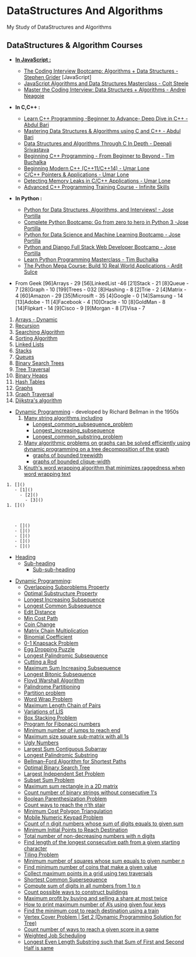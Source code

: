 # DataStructures And Algorithms 
My Study of DataStructures and Algorithms 

## DataStructures & Algorithm Courses
- <b><u>In JavaScript :</u></b>
  - [The Coding Interview Bootcamp: Algorithms + Data Structures - Stephen Grider](https://www.udemy.com/course/coding-interview-bootcamp-algorithms-and-data-structure/) [JavaScript]
  - [JavaScript Algorithms and Data Structures Masterclass - Colt Steele](https://www.udemy.com/course/js-algorithms-and-data-structures-masterclass/)
  - [Master the Coding Interview: Data Structures + Algorithms - Andrei Neagoie](https://www.udemy.com/course/master-the-coding-interview-data-structures-algorithms/)

- <b>In C,C++ :</b>
  - [Learn C++ Programming -Beginner to Advance- Deep Dive in C++ - Abdul Bari](https://www.udemy.com/course/cpp-deep-dive/)
  - [Mastering Data Structures & Algorithms using C and C++ - Abdul Bari](https://www.udemy.com/course/datastructurescncpp/)
  - [Data Structures and Algorithms Through C In Depth - Deepali Srivastava](https://www.udemy.com/course/data-structures-and-algorithms-in-c/)
  - [Beginning C++ Programming - From Beginner to Beyond - Tim Buchalka](https://www.udemy.com/course/beginning-c-plus-plus-programming/)
  - [Beginning Modern C++ (C++11/C++14) - Umar Lone](https://www.udemy.com/course/beg-modern-cpp/)
  - [C/C++ Pointers & Applications - Umar Lone](https://www.udemy.com/course/cpp-pointers/)
  - [Detecting Memory Leaks in C/C++ Applications - Umar Lone](https://www.udemy.com/course/cpp_leaks/)  
  - [Advanced C++ Programming Training Course - Infinite Skills](https://www.udemy.com/course/advanced-c-programming/)
  
- <b>In Python :</b>
  - [Python for Data Structures, Algorithms, and Interviews! - Jose Portilla](https://www.udemy.com/course/python-for-data-structures-algorithms-and-interviews/)
  - [Complete Python Bootcamp: Go from zero to hero in Python 3 -Jose Portilla](https://www.udemy.com/course/complete-python-bootcamp/)
  - [Python for Data Science and Machine Learning Bootcamp - Jose Portilla](https://www.udemy.com/course/python-for-data-science-and-machine-learning-bootcamp/)
  - [Python and Django Full Stack Web Developer Bootcamp - Jose Portilla](https://www.udemy.com/course/python-and-django-full-stack-web-developer-bootcamp/)
  - [Learn Python Programming Masterclass - Tim Buchalka](https://www.udemy.com/course/python-the-complete-python-developer-course/)
  - [The Python Mega Course: Build 10 Real World Applications - Ardit Sulce](https://www.udemy.com/course/the-python-mega-course/)

- From Geek
[96]Arrays - 29
[56]LinkedList -46
[21]Stack - 21
[8]Queue - 7
[28]Graph - 10
[199]Trees - 032
[8]Hashing  - 8
[2]Trie - 2
[4]Matrix - 4
[60]Amazon - 29
[35]Microsift - 35
[4]Google - 0
[14]Samsung - 14
[13]Adobe - 11
[4]Facebook - 4
[10]Oracle - 10
[8]GoldMan - 8
[14]Flipkart - 14
[9]Cisco - 9
[9]Morgan - 8
[7]Visa - 7



1. [Arrays - Dynamic]()
1. [Recursion](https://en.wikipedia.org/wiki/Recursion)
1. [Searching Algorithm](https://en.wikipedia.org/wiki/Search_algorithm)
1. [Sorting Algorithm](https://en.wikipedia.org/wiki/Sorting_algorithm)
1. [Linked Lists](https://en.wikipedia.org/wiki/Linked_list)
1. [Stacks](https://en.wikipedia.org/wiki/Stack_(abstract_data_type))
1. [Queues](https://en.wikipedia.org/wiki/Queue_(abstract_data_type))
1. [Binary Search Trees](https://en.wikipedia.org/wiki/Binary_search_tree)
1. [Tree Traversal](https://en.wikipedia.org/wiki/Tree_traversal)
1. [Binary Heaps](https://en.wikipedia.org/wiki/Binary_heap)
1. [Hash Tables](https://en.wikipedia.org/wiki/Hash_table)
1. [Graphs](https://en.wikipedia.org/wiki/Graph_(abstract_data_type))
1. [Graph Traversal](https://en.wikipedia.org/wiki/Graph_traversal)
1. [Dijkstra's algorithm](https://en.wikipedia.org/wiki/Dijkstra%27s_algorithm)



- [Dynamic Programming](https://en.wikipedia.org/wiki/Dynamic_programming) -  developed by Richard Bellman in the 1950s
   1. [Many string algorithms including]()
      - [Longest_common_subsequence_problem](https://en.wikipedia.org/wiki/Longest_common_subsequence_problem)
      - [Longest_increasing_subsequence](https://en.wikipedia.org/wiki/Longest_increasing_subsequence)
      - [Longest_common_substring_problem](https://en.wikipedia.org/wiki/Longest_common_substring_problem)
   1. [Many algorithmic problems on graphs can be solved efficiently using dynamic programming on a tree decomposition of the graph](https://en.wikipedia.org/wiki/Tree_decomposition)
      - [graphs of bounded treewidth](https://en.wikipedia.org/wiki/Treewidth)
      - [graphs of bounded clique-width](https://en.wikipedia.org/wiki/Clique-width)
   1. [Knuth's word wrapping algorithm that minimizes raggedness when word wrapping text](https://en.wikipedia.org/wiki/Line_wrap_and_word_wrap)

```
1. []()      
   - [1]()
     - [2]()
       - [3]()              
1. []()

   
   
   - []()
   - []()
   - []()
   - []()
   - []()

```
- [Heading](#heading)
  * [Sub-heading](#sub-heading)
    + [Sub-sub-heading](#sub-sub-heading)
    
* [Dynamic Programming](https://www.geeksforgeeks.org/dynamic-programming-set-1/):
  + [Overlapping Subproblems Property]()
  + [Optimal Substructure Property]()
  + [Longest Increasing Subsequence]()
  + [Longest Common Subsequence]()
  + [Edit Distance]()
  + [Min Cost Path]()
  + [Coin Change]()
  + [Matrix Chain Multiplication]()
  + [Binomial Coefficient]()
  + [0-1 Knapsack Problem]()
  + [Egg Dropping Puzzle]()
  + [Longest Palindromic Subsequence]()
  + [Cutting a Rod]()
  + [Maximum Sum Increasing Subsequence]()
  + [Longest Bitonic Subsequence]()
  + [Floyd Warshall Algorithm]()
  + [Palindrome Partitioning]()
  + [Partition problem]()
  + [Word Wrap Problem]()
  + [Maximum Length Chain of Pairs]()
  + [Variations of LIS]()
  + [Box Stacking Problem]()
  + [Program for Fibonacci numbers]()
  + [Minimum number of jumps to reach end]()
  + [Maximum size square sub-matrix with all 1s]()
  + [Ugly Numbers]()
  + [Largest Sum Contiguous Subarray]()
  + [Longest Palindromic Substring]()
  + [Bellman–Ford Algorithm for Shortest Paths]()
  + [Optimal Binary Search Tree]()
  + [Largest Independent Set Problem]()
  + [Subset Sum Problem]()
  + [Maximum sum rectangle in a 2D matrix]()
  + [Count number of binary strings without consecutive 1's]()
  + [Boolean Parenthesization Problem]()
  + [Count ways to reach the n’th stair]()
  + [Minimum Cost Polygon Triangulation]()
  + [Mobile Numeric Keypad Problem]()
  + [Count of n digit numbers whose sum of digits equals to given sum]()
  + [Minimum Initial Points to Reach Destination]()
  + [Total number of non-decreasing numbers with n digits]()
  + [Find length of the longest consecutive path from a given starting character]()
  + [Tiling Problem]()
  + [Minimum number of squares whose sum equals to given number n]()
  + [Find minimum number of coins that make a given value]()
  + [Collect maximum points in a grid using two traversals]()
  + [Shortest Common Supersequence]()
  + [Compute sum of digits in all numbers from 1 to n]()
  + [Count possible ways to construct buildings]()
  + [Maximum profit by buying and selling a share at most twice]()
  + [How to print maximum number of A’s using given four keys]()
  + [Find the minimum cost to reach destination using a train]()
  + [Vertex Cover Problem | Set 2 (Dynamic Programming Solution for Tree)]()
  + [Count number of ways to reach a given score in a game]()
  + [Weighted Job Scheduling]()
  + [Longest Even Length Substring such that Sum of First and Second Half is same]()
